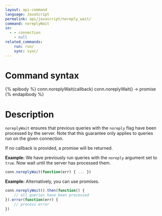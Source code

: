 ```yaml
---
layout: api-command 
language: JavaScript
permalink: api/javascript/noreply_wait/
command: noreplyWait
io:
  - - connection
    - null
related_commands:
    run: run/
    sync: sync/
---
```


# Command syntax #

{% apibody %}
conn.noreplyWait(callback)
conn.noreplyWait() &rarr; promise
{% endapibody %}

# Description #

`noreplyWait` ensures that previous queries with the `noreply` flag have been processed
by the server. Note that this guarantee only applies to queries run on the given connection.

If no callback is provided, a promise will be returned.

__Example:__ We have previously run queries with the `noreply` argument set to `true`. Now
wait until the server has processed them.

```js
conn.noreplyWait(function(err) { ... })
```

__Example:__ Alternatively, you can use promises.

```js
conn.noreplyWait().then(function() {
    // all queries have been processed
}).error(function(err) {
    // process error
})
```

